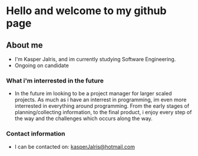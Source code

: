 # Hello and welcome to my github page

## About me

- I'm Kasper Jalris, and im currently studying Software Engineering.
- Ongoing on candidate

### What i'm interrested in the future

- In the future im looking to be a project manager for larger scaled projects. As much as i have an interrest in programming, im even more interrested in everything around programming. From the early stages of planning/collecting information, to the final product, i enjoy every step of the way and the challenges which occurs along the way.

### Contact information

- I can be contacted on: kasperJalris@hotmail.com
